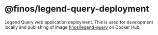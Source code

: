 # @finos/legend-query-deployment

Legend Query web application deployment. This is used for development locally and publishing of image [finos/legend-query](!https://hub.docker.com/r/finos/legend-query) on Docker Hub.
